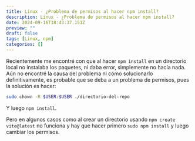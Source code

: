 ```yaml
---
title: Linux - ¿Problema de permisos al hacer npm install?
description: Linux - ¿Problema de permisos al hacer npm install?
date: 2024-09-16T18:43:37.151Z
preview: ""
draft: false
tags: [Linux, npm]
categories: []
---
```


Recientemente me encontré con que al hacer `npm install` en un directorio local no instalaba los paquetes, ni daba error, simplemente no hacía nada.
Aún no encontré la causa del problema ni cómo solucionarlo definitivamente, es probable que se deba a un problema de permisos, pues la solución es hacer:

```bash
sudo chown -R $USER:$USER ./directorio-del-repo
```

Y luego `npm install`.

Pero en algunos casos como al crear un directorio usando `npm create vite@latest` no funciona y hay que hacer primero `sudo npm install` y luego cambiar los permisos.
